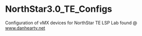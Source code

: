 # NorthStar3.0_TE_Configs
Configuration of vMX devices for NorthStar TE LSP Lab found @ www.danhearty.net
